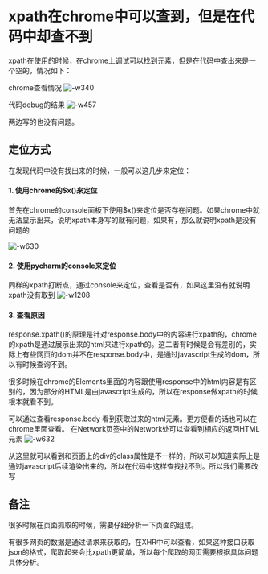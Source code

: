 # xpath在chrome中可以查到，但是在代码中却查不到

xpath在使用的时候，在chrome上调试可以找到元素，但是在代码中查出来是一个空的，情况如下：

chrome查看情况
![-w340](http://ossp.pengjunjie.com/mweb/15572084334174.jpg)

代码debug的结果
![-w457](http://ossp.pengjunjie.com/mweb/15572088966188.jpg)

两边写的也没有问题。

## 定位方式

在发现代码中没有找出来的时候，一般可以这几步来定位：

#### 1. 使用chrome的$x()来定位

首先在chrome的console面板下使用$x()来定位是否存在问题。如果chrome中就无法显示出来，说明xpath本身写的就有问题，如果有，那么就说明xpath是没有问题的

![-w630](http://ossp.pengjunjie.com/mweb/15572090194621.jpg)

#### 2. 使用pycharm的console来定位

同样的xpath打断点，通过console来定位，查看是否有，如果这里没有就说明xpath没有取到
![-w1208](http://ossp.pengjunjie.com/mweb/15572090825234.jpg)

#### 3. 查看原因

response.xpath()的原理是针对response.body中的内容进行xpath的，chrome的xpath是通过展示出来的html来进行xpath的。这二者有时候是会有差别的，实际上有些网页的dom并不在response.body中，是通过javascript生成的dom，所以有时候查询不到。

很多时候在chrome的Elements里面的内容跟使用response中的html内容是有区别的，因为部分的HTML是由javascript生成的，所以在response做xpath的时候根本就看不到。

可以通过查看response.body 看到获取过来的html元素。更方便看的话也可以在chrome里面查看。
在Network页签中的Network处可以查看到相应的返回HTML 元素
![-w632](http://ossp.pengjunjie.com/mweb/15572093287862.jpg)

从这里就可以看到和页面上的div的class属性是不一样的，所以可以知道实际上是通过javascript后续渲染出来的，所以在代码中这样查找找不到。所以我们需要改写

## 备注

很多时候在页面抓取的时候，需要仔细分析一下页面的组成。

有很多网页的数据是通过请求来获取的，在XHR中可以查看，如果这种接口获取json的格式，爬取起来会比xpath更简单，所以每个爬取的网页需要根据具体问题具体分析。